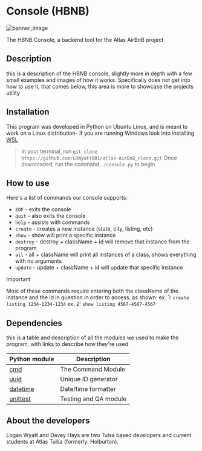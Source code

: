 # Console (HBNB)

![banner_image](https://camo.githubusercontent.com/0abfd1a3534470d279dd6eaca57e0b4b81e23fb77afd81483d470c2f63ab51d3/68747470733a2f2f692e696d6775722e636f6d2f4d5171334142632e706e67)

The HBNB Console, a backend tool for the Atlas AirBnB project


## Description

this is a description of the HBNB console, slightly more in depth with a few small examples and images of how it works. Specifically does not get into how to use it, that comes below, this area is more to showcase the projects utility 


## Installation

This program was developed in Python on Ubuntu Linux, and is meant to work on a Linux distribution- if you are running Windows look into installing [WSL](https://learn.microsoft.com/en-us/windows/wsl/install)

> In your terminal, run ```git clone https://github.com/LRWyatt801/atlas-AirBnB_clone.git```
> Once downloaded, run the command ```./console.py``` to begin



## How to use

Here's a list of commands our console supports:

- ```EOF```     - exits the console
- ```quit```    - also exits the console
- ```help```    - assists with commands
- ```create```  - creates a new instance (state, city, listing, etc)
- ```show```    - show will print a specific instance
- ```destroy``` - destroy + className + id will remove that instance from the program
- ```all```     - all + className will print all instances of a class, shows everything with no arguments
- ```update```  - update + className + id will update that specific instance

> [!IMPORTANT]
> Most of these commands require entering both the className of the instance and the id in question in order to access, as shown: 
> ex. 1: ```create listing 1234-1234-1234```
> ex. 2: ```show listing 4567-4567-4567```

## Dependencies

this is a table and description of all the modules we used to make the program, with links to describe how they're used

| Python module                                                         | Description                |
| -----------                                                           | -----------                |
| [cmd](https://docs.python.org/3.4/library/cmd.html)                   | The Command Module         |
| [uuid](https://docs.python.org/3.4/library/uuid.html)                 | Unique ID generator        |
| [datetime](https://docs.python.org/3.4/library/datetime.html)         | Date/time formatter        |
| [unittest](https://docs.python.org/3.4/library/datetime.html)         | Testing and QA module      |


## About the developers

Logan Wyatt and Davey Hays are two Tulsa based developers and current students at Atlas Tulsa (formerly: Holburton). 